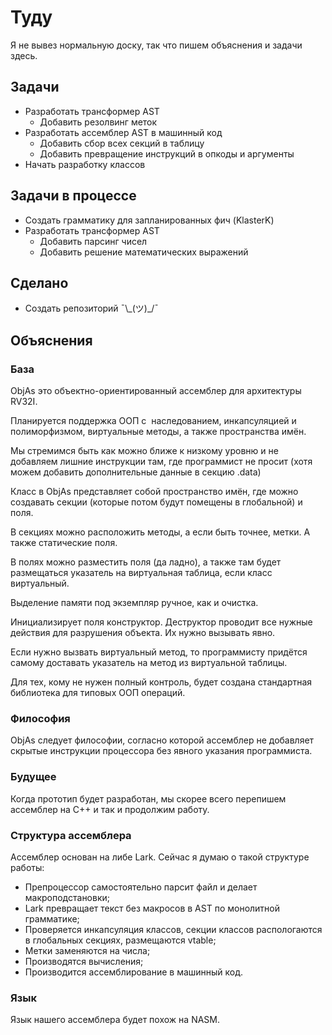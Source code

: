 # Туду

Я не вывез нормальную доску, так что пишем объяснения и задачи здесь.

## Задачи

- Разработать трансформер AST
  - Добавить резолвинг меток
- Разработать ассемблер AST в машинный код
  - Добавить сбор всех секций в таблицу
  - Добавить превращение инструкций в опкоды и аргументы
- Начать разработку классов

## Задачи в процессе

- Создать грамматику для запланированных фич (KlasterK)
- Разработать трансформер AST
  - Добавить парсинг чисел
  - Добавить решение математических выражений

## Сделано

- Создать репозиторий ¯\\\_(ツ)\_/¯

## Объяснения

### База

ObjAs это объектно-ориентированный ассемблер для архитектуры RV32I.

Планируется поддержка ООП с  наследованием, инкапсуляцией и полиморфизмом, виртуальные методы, 
а также пространства имён.

Мы стремимся быть как можно ближе к низкому уровню и не добавляем лишние инструкции там,
где программист не просит (хотя можем добавить дополнительные данные в секцию .data)

Класс в ObjAs представляет собой пространство имён, где можно создавать секции 
(которые потом будут помещены в глобальной) и поля.

В секциях можно расположить методы, а если быть точнее, метки. А также статические поля.

В полях можно разместить поля (да ладно), а также там будет размещаться указатель на
виртуальная таблица, если класс виртуальный.

Выделение памяти под экземпляр ручное, как и очистка.

Инициализирует поля конструктор. Деструктор проводит все нужные действия для разрушения объекта. 
Их нужно вызывать явно.

Если нужно вызвать виртуальный метод, то программисту придётся самому доставать указатель 
на метод из виртуальной таблицы.

Для тех, кому не нужен полный контроль, будет создана стандартная библиотека для типовых 
ООП операций.

### Философия

ObjAs следует философии, согласно которой ассемблер не добавляет скрытые инструкции процессора 
без явного указания программиста.

### Будущее

Когда прототип будет разработан, мы скорее всего перепишем ассемблер на C++ и так
и продолжим работу.

### Структура ассемблера

Ассемблер основан на либе Lark. Сейчас я думаю о такой структуре работы:

- Препроцессор самостоятельно парсит файл и делает макроподстановки;
- Lark превращает текст без макросов в AST по монолитной грамматике;
- Проверяется инкапсуляция классов, секции классов распологаются в глобальных секциях,
  размещаются vtable;
- Метки заменяются на числа;
- Производятся вычисления;
- Производится ассемблирование в машинный код.

### Язык

Язык нашего ассемблера будет похож на NASM.
